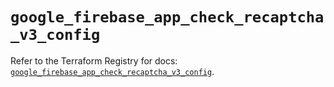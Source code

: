 # `google_firebase_app_check_recaptcha_v3_config`

Refer to the Terraform Registry for docs: [`google_firebase_app_check_recaptcha_v3_config`](https://registry.terraform.io/providers/hashicorp/google-beta/6.11.2/docs/resources/google_firebase_app_check_recaptcha_v3_config).
